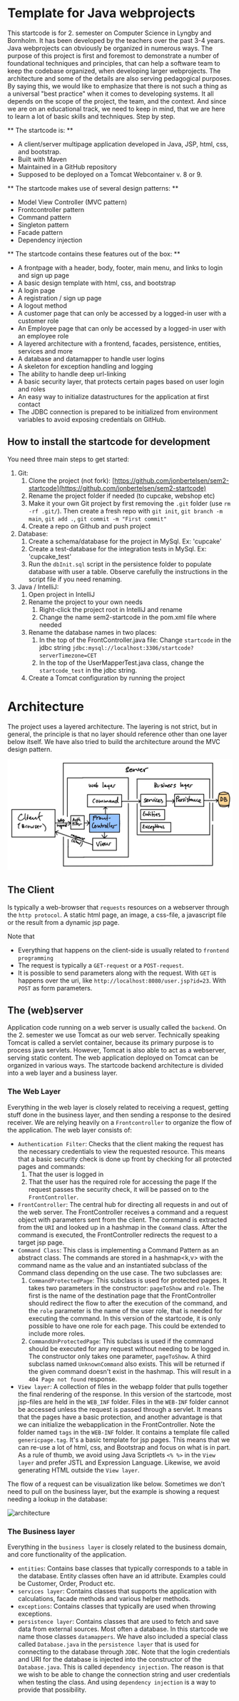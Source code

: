 # Template for Java webprojects

This startcode is for 2. semester on Computer Science in Lyngby and Bornholm. It has been
developed by the teachers over the past 3-4 years. Java webprojects can obviously be
organized in numerous ways. The purpose of this project is first and foremost to demonstrate
a number of foundational techniques and principles, that can help a software team to keep 
the codebase organized, when developing larger webprojects. The architecture and some of the
details are also serving pedagogical purposes. By saying this, we would like to emphasize
that there is not such a thing as a universal "best practice" when it comes to developing 
systems. It all depends on the scope of the project, the team, and the context. And since
we are on an educational track, we need to keep in mind, that we are here to learn a lot of
basic skills and techniques. Step by step.

** The startcode is: **
 
- A client/server multipage application developed in Java, JSP, html, css, and bootstrap.
- Built with Maven
- Maintained in a GitHub repository
- Supposed to be deployed on a Tomcat Webcontainer v. 8 or 9.

** The startcode makes use of several design patterns: **

- Model View Controller (MVC pattern)
- Frontcontroller pattern
- Command pattern
- Singleton pattern
- Facade pattern
- Dependency injection

** The startcode contains these features out of the box: **

- A frontpage with a header, body, footer, main menu, and links to login and sign up page
- A basic design template with html, css, and bootstrap
- A login page
- A registration / sign up page
- A logout method
- A customer page that can only be accessed by a logged-in user with a customer role
- An Employee page that can only be accessed by a logged-in user with an employee role
- A layered architecture with a frontend, facades, persistence, entities, services and more
- A database and datamapper to handle user logins
- A skeleton for exception handling and logging
- The ability to handle deep url-linking
- A basic security layer, that protects certain pages based on user login and roles
- An easy way to initialize datastructures for the application at first contact
- The JDBC connection is prepared to be initialized from environment variables to avoid
exposing credentials on GitHub.

## How to install the startcode for development

You need three main steps to get started:

1. Git:
    1. Clone the project (not fork): [https://github.com/jonbertelsen/sem2-startcode](https://github.com/jonbertelsen/sem2-startcode)
    2. Rename the project folder if needed (to cupcake, webshop etc)
    3. Make it your own Git project by first removing the `.git` folder (use `rm -rf .git/`). Then
       create a fresh repo with `git init`, `git branch -m main`,  `git add .`, `git commit -m "First commit"`
    4. Create a repo on Github and push project
2. Database:
    1. Create a schema/database for the project in MySql. Ex: 'cupcake'
    2. Create a test-database for the integration tests in MySql. Ex: 'cupcake_test'
    3. Run the `dbInit.sql` script in the persistence folder to populate database with user a table. Observe
       carefully the instructions in the script file if you need renaming.
3. Java / IntelliJ:
    1. Open project in IntelliJ
    2. Rename the project to your own needs
        1. Right-click the project root in IntelliJ and rename
        2. Change the name sem2-startcode in the pom.xml file where needed
    3.  Rename the database names in two places:
        1. In the top of the FrontController.java file: Change `startcode` in the jdbc string `jdbc:mysql://localhost:3306/startcode?serverTimezone=CET`
        2. In the top of the UserMapperTest.java class, change the `startcode_test` in the jdbc string.
    4. Create a Tomcat configuration by running the project


# Architecture

The project uses a layered architecture. The layering is not strict, but in general, the principle
is that no layer should reference other than one layer below itself. We have also tried to
build the architecture around the MVC design pattern.

![architecture](documentation/images/architecture.jpg)
   
## The Client
Is typically a web-browser that `requests` resources on a webserver through the `http protocol`. 
A static html page, an image, a css-file, a javascript file or the result from a dynamic jsp page.

Note that

-  Everything that happens on the client-side is usually related to `frontend programming`
-  The request is typically a `GET-request` or a `POST-request`.
-  It is possible to send parameters along with the request. With `GET` is happens over the uri, like
   `http://localhost:8080/user.jsp?id=23`. With `POST` as form parameters.

## The (web)server
Application code running on a web server is usually called the `backend`.
On the 2. semester we use Tomcat as our web server. Technically speaking Tomcat is called a 
servlet container, because its primary purpose is to process java servlets. However, Tomcat
is also able to act as a webserver, serving static content. The web application deployed on
Tomcat can be organized in various ways. The startcode backend architecture is divided into a
web layer and a business layer. 

### The Web Layer
Everything in the web layer is closely related to receiving a request, getting stuff done in the
business layer, and then sending a response to the desired receiver. We are relying heavily on
a `Frontcontroller` to organize the flow of the application. The web layer consists of:

- `Authentication Filter`: Checks that the client making the request has the
  necessary credentials to view the requested resource. This means that a basic security check is done
  up front by checking for all protected pages and commands:
    1. That the user is logged in
    2. That the user has the required role for accessing the page
  If the request passes the security check, it will be passed on to the `FrontController`.
- `FrontController`: The central hub for directing all requests in and out of the web server. 
  The FrontController receives a command and a request object with parameters sent from the client. 
  The command is extracted from the `URI` and looked up in a hashmap in the `Command` class. After the
  command is executed, the FrontController redirects the request to a target jsp page.
- `Command Class`: This class is implementing a Command Pattern as an abstract class. The commands
are stored in a hashmap<k,v> with the command name as the value and an instantiated subclass of 
  the Command class depending on the use case. The two subclasses are:
    1. `CommandProtectedPage`: This subclass is used for protected pages. It takes two parameters
       in the constructor: `pageToShow` and `role`. The first is the name of the destination page 
       that the FrontController should redirect the flow to after the execution of the command, and the
       `role` parameter is the name of the user role, that is needed for executing the command. In this
       version of the startcode, it is only possible to have one role for each page. This could be 
       extended to include more roles.
    2. `CommandUnProtectedPage`: This subclass is used if the command should be executed for any request
       without needing to be logged in. The constructor only takes one parameter, `pageToShow`.
A third subclass named `UnknownCommand` also exists. This will be returned if the given command 
       doesn't exist in the hashmap. This will result in a `404 Page not found` response.
- `View layer`: A collection of files in the webapp folder that pulls together the final rendering
  of the response. In this version of the startcode, most jsp-files are held in the `WEB_INF` folder.
  Files in the `WEB-INF` folder cannot be accessed unless the request is passed through a servlet. It 
  means that the pages have a basic protection, and another advantage is that we can initialize 
  the webapplication in the FrontController. Note the folder named `tags` in the `WEB-INF` folder. It
  contains a template file called `genericpage.tag`. It's a basic template for jsp pages. This means
  that we can re-use a lot of html, css, and Bootstrap and focus on what is in <body> part. As a rule
  of thumb, we avoid using Java Scriptlets `<% %>` in the `View layer` and prefer JSTL and Expression Language.
  Likewise, we avoid generating HTML outside the `View layer`. 
       
The flow of a request can be visualization like below. Sometimes we don't need to pull on the
business layer, but the example is showing a request needing a lookup in the database:

![architecture](documentation/images/lifecycle.gif)

### The Business layer
Everything in the `business layer` is closely related to the business domain, and core 
functionality of the application. 

- `entities`: Contains base classes that typically corresponds to a table in the database. 
  Entity classes often have an id attribute. Examples could be Customer, Order, Product etc.
- `services layer`: Contains classes that supports the application with calculations, 
facade methods and various helper methods.
- `exceptions`: Contains classes that typically are used when throwing exceptions.
- `persistence layer`: Contains classes that are used to fetch and save data from external sources. 
Most often a database. In this startcode we name those classes `datamappers`. We have also included
a special class called `Database.java` in the `persistence layer` that is used for connecting to
the database through `JDBC`. Note that the login credentials and URI for the database is injected
into the constructor of the `Database.java`. This is called `dependency injection`. The reason is
that we wish to be able to change the connection string and user credentials when testing the 
class. And using `dependency injection` is a way to provide that possibility.







